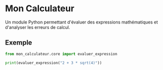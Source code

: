 
# Mon Calculateur

Un module Python permettant d'évaluer des expressions mathématiques et d'analyser les erreurs de calcul.

## Exemple

```python
from mon_calculateur.core import evaluer_expression

print(evaluer_expression("2 + 3 * sqrt(4)"))

